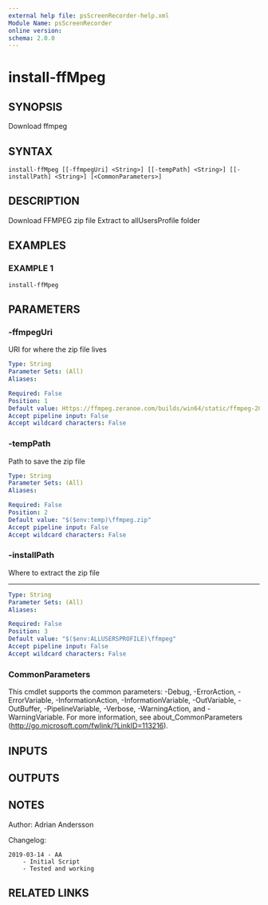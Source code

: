 ```yaml
---
external help file: psScreenRecorder-help.xml
Module Name: psScreenRecorder
online version:
schema: 2.0.0
---
```


# install-ffMpeg

## SYNOPSIS
Download ffmpeg

## SYNTAX

```
install-ffMpeg [[-ffmpegUri] <String>] [[-tempPath] <String>] [[-installPath] <String>] [<CommonParameters>]
```

## DESCRIPTION
Download FFMPEG zip file
Extract to allUsersProfile folder

## EXAMPLES

### EXAMPLE 1
```
install-ffMpeg
```

## PARAMETERS

### -ffmpegUri
URI for where the zip file lives

```yaml
Type: String
Parameter Sets: (All)
Aliases:

Required: False
Position: 1
Default value: Https://ffmpeg.zeranoe.com/builds/win64/static/ffmpeg-20190312-d227ed5-win64-static.zip
Accept pipeline input: False
Accept wildcard characters: False
```

### -tempPath
Path to save the zip file

```yaml
Type: String
Parameter Sets: (All)
Aliases:

Required: False
Position: 2
Default value: "$($env:temp)\ffmpeg.zip"
Accept pipeline input: False
Accept wildcard characters: False
```

### -installPath
Where to extract the zip file

------------

```yaml
Type: String
Parameter Sets: (All)
Aliases:

Required: False
Position: 3
Default value: "$($env:ALLUSERSPROFILE)\ffmpeg"
Accept pipeline input: False
Accept wildcard characters: False
```

### CommonParameters
This cmdlet supports the common parameters: -Debug, -ErrorAction, -ErrorVariable, -InformationAction, -InformationVariable, -OutVariable, -OutBuffer, -PipelineVariable, -Verbose, -WarningAction, and -WarningVariable.
For more information, see about_CommonParameters (http://go.microsoft.com/fwlink/?LinkID=113216).

## INPUTS

## OUTPUTS

## NOTES
Author: Adrian Andersson


Changelog:

    2019-03-14 - AA
        - Initial Script
        - Tested and working

## RELATED LINKS
